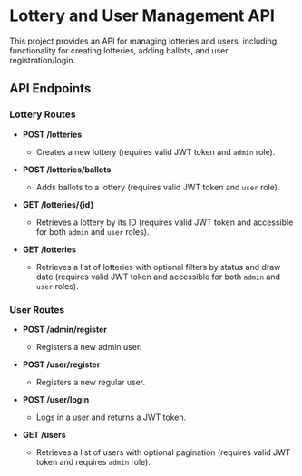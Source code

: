 # Lottery and User Management API

This project provides an API for managing lotteries and users, including functionality for creating lotteries, adding ballots, and user registration/login.

## API Endpoints

### **Lottery Routes**

- **POST /lotteries**
  - Creates a new lottery (requires valid JWT token and `admin` role).
  
- **POST /lotteries/ballots**
  - Adds ballots to a lottery (requires valid JWT token and `user` role).

- **GET /lotteries/{id}**
  - Retrieves a lottery by its ID (requires valid JWT token and accessible for both `admin` and `user` roles).

- **GET /lotteries**
  - Retrieves a list of lotteries with optional filters by status and draw date (requires valid JWT token and accessible for both `admin` and `user` roles).

### **User Routes**

- **POST /admin/register**
  - Registers a new admin user.
  
- **POST /user/register**
  - Registers a new regular user.

- **POST /user/login**
  - Logs in a user and returns a JWT token.

- **GET /users**
  - Retrieves a list of users with optional pagination (requires valid JWT token and requires `admin` role).
